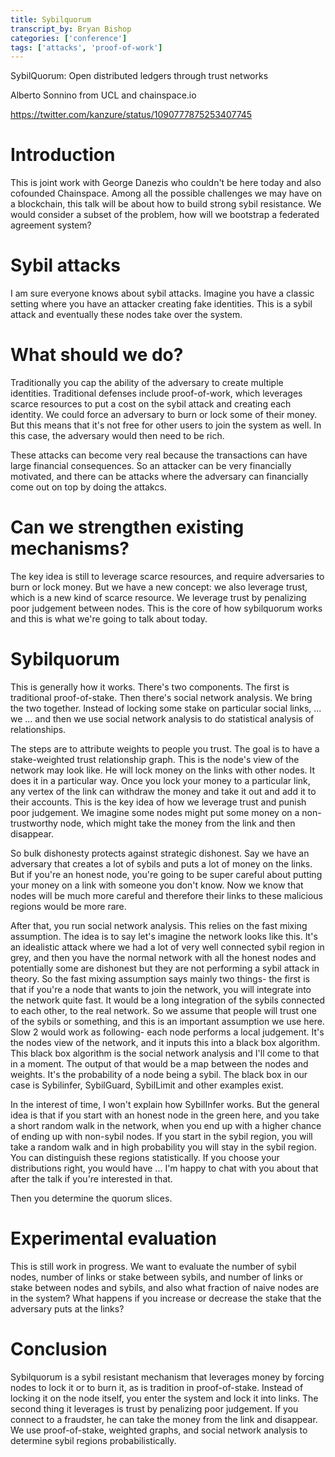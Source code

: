 ```yaml
---
title: Sybilquorum
transcript_by: Bryan Bishop
categories: ['conference']
tags: ['attacks', 'proof-of-work']
---
```


SybilQuorum: Open distributed ledgers through trust networks

Alberto Sonnino from UCL and chainspace.io

<https://twitter.com/kanzure/status/1090777875253407745>

# Introduction

This is joint work with George Danezis who couldn't be here today and also cofounded Chainspace. Among all the possible challenges we may have on a blockchain, this talk will be about how to build strong sybil resistance. We would consider a subset of the problem, how will we bootstrap a federated agreement system?

# Sybil attacks

I am sure everyone knows about sybil attacks. Imagine you have a classic setting where you have an attacker creating fake identities. This is a sybil attack and eventually these nodes take over the system.

# What should we do?

Traditionally you cap the ability of the adversary to create multiple identities. Traditional defenses include proof-of-work, which leverages scarce resources to put a cost on the sybil attack and creating each identity. We could force an adversary to burn or lock some of their money. But this means that it's not free for other users to join the system as well. In this case, the adversary would then need to be rich.

These attacks can become very real because the transactions can have large financial consequences. So an attacker can be very financially motivated, and there can be attacks where the adversary can financially come out on top by doing the attakcs.

# Can we strengthen existing mechanisms?

The key idea is still to leverage scarce resources, and require adversaries to burn or lock money. But we have a new concept: we also leverage trust, which is a new kind of scarce resource. We leverage trust by penalizing poor judgement between nodes. This is the core of how sybilquorum works and this is what we're going to talk about today.

# Sybilquorum

This is generally how it works. There's two components. The first is traditional proof-of-stake. Then there's social network analysis. We bring the two together.  Instead of locking some stake on particular social links, ... we ... and then we use social network analysis to do statistical analysis of relationships.

The steps are to attribute weights to people you trust. The goal is to have a stake-weighted trust relationship graph. This is the node's view of the network may look like. He will lock money on the links with other nodes. It does it in a particular way. Once you lock your money to a particular link, any vertex of the link can withdraw the money and take it out and add it to their accounts. This is the key idea of how we leverage trust and punish poor judgement. We imagine some nodes might put some money on a non-trustworthy node, which might take the money from the link and then disappear.

So bulk dishonesty protects against strategic dishonest. Say we have an adversary that creates a lot of sybils and puts a lot of money on the links. But if you're an honest node, you're going to be super careful about putting your money on a link with someone you don't know. Now we know that nodes will be much more careful and therefore their links to these malicious regions would be more rare.

After that, you run social network analysis. This relies on the fast mixing assumption. The idea is to say let's imagine the network looks like this. It's an idealistic attack where we had a lot of very well connected sybil region in grey, and then you have the normal network with all the honest nodes and potentially some are dishonest but they are not performing a sybil attack in theory. So the fast mixing assumption says mainly two things- the first is that if you're a node that wants to join the network, you will integrate into the network quite fast. It would be a long integration of the sybils connected to each other, to the real network. So we assume that people will trust one of the sybils or something, and this is an important assumption we use here. Slow 2 would work as following- each node performs a local judgement. It's the nodes view of the network, and it inputs this into a black box algorithm. This black box algorithm is the social network analysis and I'll come to that in a moment. The output of that would be a map between the nodes and weights. It's the probability of a node being a sybil. The black box in our case is Sybilinfer, SybilGuard, SybilLimit and other examples exist.

In the interest of time, I won't explain how SybilInfer works. But the general idea is that if you start with an honest node in the green here, and you take a short random walk in the network, when you end up with a higher chance of ending up with non-sybil nodes. If you start in the sybil region, you will take a random walk and in high probability you will stay in the sybil region. You can distinguish these regions statistically. If you choose your distributions right, you would have ... I'm happy to chat with you about that after the talk if you're interested in that.

Then you determine the quorum slices.

# Experimental evaluation

This is still work in progress. We want to evaluate the number of sybil nodes, number of links or stake between sybils, and number of links or stake between nodes and sybils, and also what fraction of naive nodes are in the system? What happens if you increase or decrease the stake that the adversary puts at the links?

# Conclusion

Sybilquorum is a sybil resistant mechanism that leverages money by forcing nodes to lock it or to burn it, as is tradition in proof-of-stake. Instead of locking it on the node itself, you enter the system and lock it into links. The second thing it leverages is trust by penalizing poor judgement. If you connect to a fraudster, he can take the money from the link and disappear. We use proof-of-stake, weighted graphs, and social network analysis to determine sybil regions probabilistically.
